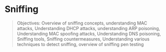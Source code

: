 # Sniffing

> Objectives: Overview of sniffing concepts, understanding MAC attacks, Understanding DHCP attacks, understanding ARP poisoning, Understanding MAC spoofing attacks, Understanding DNS poisoning, Sniffing tools, Sniffing countermeasures, Understanding various techniques to detect sniffing, overview of sniffing pen testing



